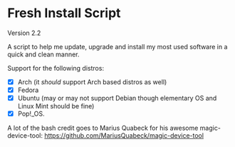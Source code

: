 # Fresh Install Script
Version 2.2

A script to help me update, upgrade and install my most used software in a quick and clean manner. 

Support for the following distros:

- [x] Arch (it *should* support Arch based distros as well)
- [x] Fedora 
- [x] Ubuntu (may or may not support Debian though elementary OS and Linux Mint should be fine)
- [x] Pop!_OS. 

A lot of the bash credit goes to Marius Quabeck for his awesome magic-device-tool: https://github.com/MariusQuabeck/magic-device-tool

